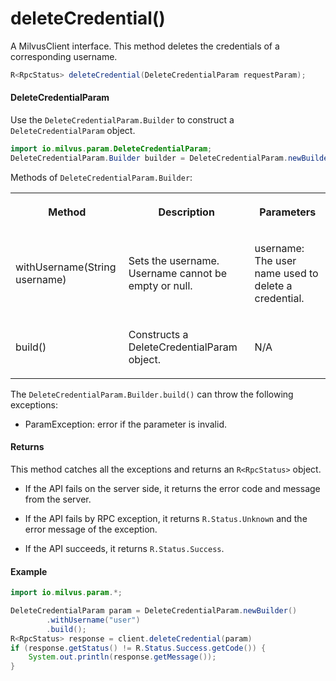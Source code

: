 # deleteCredential()

A MilvusClient interface. This method deletes the credentials of a corresponding username.

```java
R<RpcStatus> deleteCredential(DeleteCredentialParam requestParam);
```

#### DeleteCredentialParam

Use the `DeleteCredentialParam.Builder` to construct a `DeleteCredentialParam` object.

```java
import io.milvus.param.DeleteCredentialParam;
DeleteCredentialParam.Builder builder = DeleteCredentialParam.newBuilder();
```

Methods of `DeleteCredentialParam.Builder`:

<table>
    <tr>
        <th><p>Method</p></th>
        <th><p>Description</p></th>
        <th><p>Parameters</p></th>
    </tr>
    <tr>
        <td><p>withUsername(String username)</p></td>
        <td><p>Sets the username. Username cannot be empty or null.</p></td>
        <td><p>username: The user name used to delete a credential.</p></td>
    </tr>
    <tr>
        <td><p>build()</p></td>
        <td><p>Constructs a DeleteCredentialParam object.</p></td>
        <td><p>N/A</p></td>
    </tr>
</table>

The `DeleteCredentialParam.Builder.build()` can throw the following exceptions:

- ParamException: error if the parameter is invalid.

#### Returns

This method catches all the exceptions and returns an `R<RpcStatus>` object.

- If the API fails on the server side, it returns the error code and message from the server.

- If the API fails by RPC exception, it returns `R.Status.Unknown` and the error message of the exception.

- If the API succeeds, it returns `R.Status.Success`.

#### Example

```java
import io.milvus.param.*;

DeleteCredentialParam param = DeleteCredentialParam.newBuilder()
        .withUsername("user")
        .build();
R<RpcStatus> response = client.deleteCredential(param)
if (response.getStatus() != R.Status.Success.getCode()) {
    System.out.println(response.getMessage());
}
```

